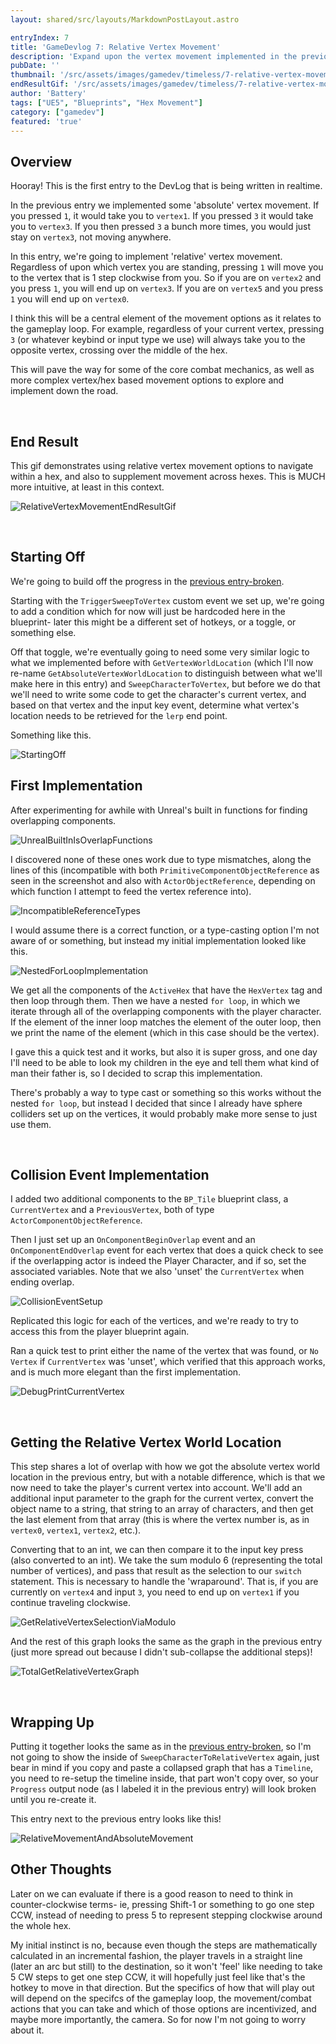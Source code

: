 ```yaml
---
layout: shared/src/layouts/MarkdownPostLayout.astro

entryIndex: 7
title: 'GameDevlog 7: Relative Vertex Movement'
description: 'Expand upon the vertex movement implemented in the previous entry to allow movement to other vertices relative to the current vertex on which the player is standing'
pubDate: ''
thumbnail: '/src/assets/images/gamedev/timeless/7-relative-vertex-movement-static/RelativeVertexMovement_EndResult_Thumbnail.png'
endResultGif: '/src/assets/images/gamedev/timeless/7-relative-vertex-movement-static/RelativeVertexMovement_EndResult.gif'
author: 'Battery'
tags: ["UE5", "Blueprints", "Hex Movement"]
category: ["gamedev"]
featured: 'true'
---
```


## Overview 

Hooray! This is the first entry to the DevLog that is being written in realtime.

In the previous entry we implemented some 'absolute' vertex movement. If you pressed `1`, it would take you to `vertex1`. If you pressed `3` it would take you to `vertex3`. If you then pressed `3` a bunch more times, you would just stay on `vertex3`, not moving anywhere.

In this entry, we're going to implement 'relative' vertex movement. Regardless of upon which vertex you are standing, pressing `1` will move you to the vertex that is 1 step clockwise from you. So if you are on `vertex2` and you press `1`, you will end up on `vertex3`. If you are on `vertex5` and you press `1` you will end up on `vertex0`.

I think this will be a central element of the movement options as it relates to the gameplay loop. For example, regardless of your current vertex, pressing `3` (or whatever keybind or input type we use) will always take you to the opposite vertex, crossing over the middle of the hex.

This will pave the way for some of the core combat mechanics, as well as more complex vertex/hex based movement options to explore and implement down the road.


<br>

## End Result

This gif demonstrates using relative vertex movement options to navigate within a hex, and also to supplement movement across hexes. This is MUCH more intuitive, at least in this context.

![RelativeVertexMovementEndResultGif](/src/assets/images/gamedev/timeless/7-relative-vertex-movement-static/RelativeVertexMovement_EndResult.gif)

<br>

## Starting Off

We're going to build off the progress in the [previous entry-broken](broken).

Starting with the `TriggerSweepToVertex` custom event we set up, we're going to add a condition which for now will just be hardcoded here in the blueprint- later this might be a different set of hotkeys, or a toggle, or something else.

Off that toggle, we're eventually going to need some very similar logic to what we implemented before with `GetVertexWorldLocation` (which I'll now re-name `GetAbsoluteVertexWorldLocation` to distinguish between what we'll make here in this entry) and `SweepCharacterToVertex`, but before we do that we'll need to write some code to get the character's current vertex, and based on that vertex and the input key event, determine what vertex's location needs to be retrieved for the `lerp` end point.

Something like this.

![StartingOff](/src/assets/images/gamedev/timeless/7-relative-vertex-movement-static/StartingOff.png)

## First Implementation

After experimenting for awhile with Unreal's built in functions for finding overlapping components.

![UnrealBuiltInIsOverlapFunctions](/src/assets/images/gamedev/timeless/7-relative-vertex-movement-static/UnrealIsOverlapping.png)

I discovered none of these ones work due to type mismatches, along the lines of this (incompatible with both `PrimitiveComponentObjectReference` as seen in the screenshot and  also with `ActorObjectReference`, depending on which function I attempt to feed the vertex reference into).

![IncompatibleReferenceTypes](/src/assets/images/gamedev/timeless/7-relative-vertex-movement-static/ActorComponentObjectReferenceIncompatible.png)


I would assume there is a correct function, or a type-casting option I'm not aware of or something, but instead my initial implementation looked like this.

![NestedForLoopImplementation](/src/assets/images/gamedev/timeless/7-relative-vertex-movement-static/NestedForLoopImplementation.png)

We get all the components of the `ActiveHex` that have the `HexVertex` tag and then loop through them. Then we have a nested `for loop`, in which we iterate through all of the overlapping components with the player character. If the element of the inner loop matches the element of the outer loop, then we print the name of the element (which in this case should be the vertex). 

I gave this a quick test and it works, but also it is super gross, and one day I'll need to be able to look my children in the eye and tell them what kind of man their father is, so I decided to scrap this implementation.

There's probably a way to type cast or something so this works without the nested `for loop`, but instead I decided that since I already have sphere colliders set up on the vertices, it would probably make more sense to just use them.

<br>

## Collision Event Implementation

I added two additional components to the `BP_Tile` blueprint class, a `CurrentVertex` and a `PreviousVertex`, both of type `ActorComponentObjectReference`.

Then I just set up an `OnComponentBeginOverlap` event and an `OnComponentEndOverlap` event for each vertex that does a quick check to see if the overlapping actor is indeed the Player Character, and if so, set the associated variables. Note that we also 'unset' the `CurrentVertex` when ending overlap.

![CollisionEventSetup](/src/assets/images/gamedev/timeless/7-relative-vertex-movement-static/CollisionEventSetup.png)

Replicated this logic for each of the vertices, and we're ready to try to access this from the player blueprint again.

Ran a quick test to print either the name of the vertex that was found, or `No Vertex` if `CurrentVertex` was 'unset', which verified that this approach works, and is much more elegant than the first implementation.

![DebugPrintCurrentVertex](/src/assets/images/gamedev/timeless/7-relative-vertex-movement-static/DebugPrintCurrentVertex.png)

<br>

## Getting the Relative Vertex World Location

This step shares a lot of overlap with how we got the absolute vertex world location in the previous entry, but with a notable difference, which is that we now need to take the player's current vertex into account. We'll add an additional input parameter to the graph for the current vertex, convert the object name to a string, that string to an array of characters, and then get the last element from that array (this is where the vertex number is, as in `vertex0`, `vertex1`, `vertex2`, etc.).

Converting that to an int, we can then compare it to the input key press (also converted to an int). We take the sum modulo 6 (representing the total number of vertices), and pass that result as the selection to our `switch` statement. This is necessary to handle the 'wraparound'. That is, if you are currently on `vertex4` and input `3`, you need to end up on `vertex1` if you continue traveling clockwise.

![GetRelativeVertexSelectionViaModulo](/src/assets/images/gamedev/timeless/7-relative-vertex-movement-static/GetRelativeVertexSelectionViaModulo.png)


And the rest of this graph looks the same as the graph in the previous entry (just more spread out because I didn't sub-collapse the additional steps)!

![TotalGetRelativeVertexGraph](/src/assets/images/gamedev/timeless/7-relative-vertex-movement-static/TotalGetRelativeVertexGraph.png)

<br>

## Wrapping Up

Putting it together looks the same as in the [previous entry-broken](broken), so I'm not going to show the inside of `SweepCharacterToRelativeVertex` again, just bear in mind if you copy and paste a collapsed graph that has a `Timeline`, you need to re-setup the timeline inside, that part won't copy over, so your `Progress` output node (as I labeled it in the previous entry) will look broken until you re-create it.

This entry next to the previous entry looks like this!

![RelativeMovementAndAbsoluteMovement](/src/assets/images/gamedev/timeless/7-relative-vertex-movement-static/RelativeMovementAndAbsoluteMovement.png)

## Other Thoughts

Later on we can evaluate if there is a good reason to need to think in counter-clockwise terms- ie, pressing Shift-1 or something to go one step CCW, instead of needing to press 5 to represent stepping clockwise around the whole hex.

My initial instinct is no, because even though the steps are mathematically calculated in an incremental fashion, the player travels in a straight line (later an arc but still) to the destination, so it won't 'feel' like needing to take 5 CW steps to get one step CCW, it will hopefully just feel like that's the hotkey to move in that direction. But the specifics of how that will play out will depend on the specifcs of the gameplay loop, the movement/combat actions that you can take and which of those options are incentivized, and maybe more importantly, the camera. So for now I'm not going to worry about it.

<br>